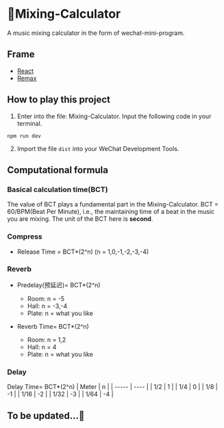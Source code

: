 # 🎼Mixing-Calculator
A music mixing calculator in the form of wechat-mini-program.

## Frame
- [React](https://github.com/facebook/react)
- [Remax](https://github.com/remaxjs/remax)

## How to play this project

1. Enter into the file: Mixing-Calculator. Input the following code in your terminal.

``` 
npm run dev
```

2. Import the file  ``dist`` into your WeChat Development Tools.



## Computational formula
### Basical calculation time(BCT)
The value of BCT plays a fundamental part in the Mixing-Calculator.
BCT = 60/BPM(Beat Per Minute), i.e., the maintaining time of a beat in the music you are mixing. 
The unit of the BCT here is **second**.

### Compress
- Release Time = BCT*(2^n) (n = 1,0,-1,-2,-3,-4)

### Reverb
- Predelay(预延迟)= BCT*(2^n)
  - Room: n = -5
  - Hall: n = -3,-4
  - Plate: n = what you like

- Reverb Time= BCT*(2^n)
  - Room: n = 1,2
  - Hall: n = 4
  - Plate: n = what you like

### Delay
Delay Time= BCT*(2^n)
| Meter | n    |
| ----- | ---- |
| 1/2   | 1    |
| 1/4   | 0    |
| 1/8   | -1   |
| 1/16  | -2   |
| 1/32  | -3   |
| 1/64  | -4   |

## To be updated...🤔
